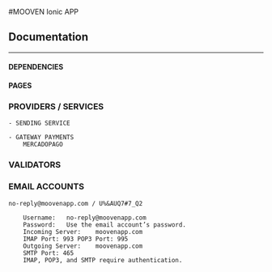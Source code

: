 
#MOOVEN 
Ionic APP


## Documentation
---


#### DEPENDENCIES



#### PAGES



### PROVIDERS / SERVICES

    - SENDING SERVICE

    - GATEWAY PAYMENTS
        MERCADOPAGO
                    



### VALIDATORS




### EMAIL ACCOUNTS
        
    no-reply@moovenapp.com / U%&AUQ7#7_Q2

        Username:	no-reply@moovenapp.com
        Password:	Use the email account’s password.
        Incoming Server:	moovenapp.com
        IMAP Port: 993 POP3 Port: 995
        Outgoing Server:	moovenapp.com
        SMTP Port: 465
        IMAP, POP3, and SMTP require authentication.    







